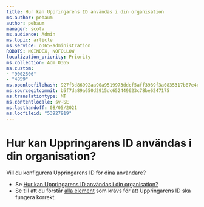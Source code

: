 ```yaml
---
title: Hur kan Uppringarens ID användas i din organisation
ms.author: pebaum
author: pebaum
manager: scotv
ms.audience: Admin
ms.topic: article
ms.service: o365-administration
ROBOTS: NOINDEX, NOFOLLOW
localization_priority: Priority
ms.collection: Adm_O365
ms.custom:
- "9002506"
- "4859"
ms.openlocfilehash: 927f3d86992aa90a9519973ddcf5aff3989f3a0835317b87e4e71af4558d28e6
ms.sourcegitcommit: b5f7da89a650d2915dc652449623c78be6247175
ms.translationtype: MT
ms.contentlocale: sv-SE
ms.lasthandoff: 08/05/2021
ms.locfileid: "53927919"
---
```

# <a name="how-can-caller-id-be-used-in-your-organization"></a>Hur kan Uppringarens ID användas i din organisation?

Vill du konfigurera Uppringarens ID för dina användare?

- Se [Hur kan Uppringarens ID användas i din organisation?](https://docs.microsoft.com/microsoftteams/how-can-caller-id-be-used-in-your-organization)
- Se till att du förstår [alla element](https://docs.microsoft.com/microsoftteams/more-about-calling-line-id-and-calling-party-name) som krävs för att Uppringarens ID ska fungera korrekt.

